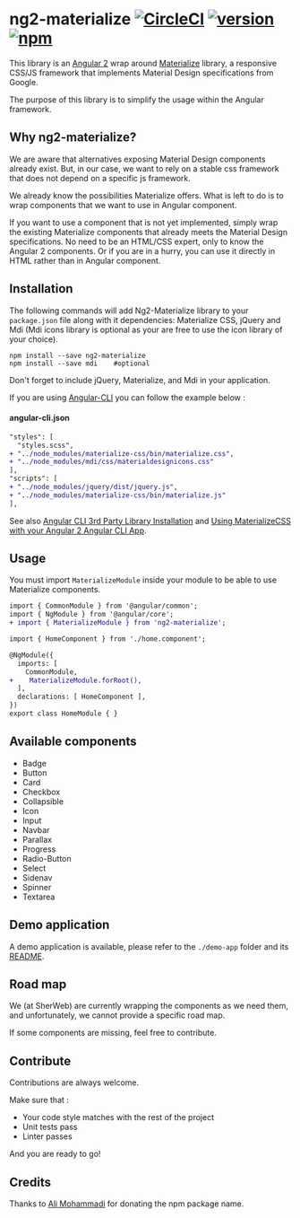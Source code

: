 # ng2-materialize [![CircleCI](https://circleci.com/gh/sherweb/ng2-materialize.svg?style=shield&circle-token=4f457a3c93c34ad9cdf21cbe53605dad94f21955)](https://circleci.com/gh/sherweb/ng2-materialize) [![version](https://img.shields.io/npm/v/ng2-materialize.svg?style=flat)](https://www.npmjs.com/package/ng2-materialize) [![npm](https://img.shields.io/npm/l/ng2-materialize.svg)](https://opensource.org/licenses/Apache-2.0)

This library is an [Angular 2](https://angular.io/) wrap around [Materialize](http://materializecss.com/) library, a responsive CSS/JS framework that implements Material Design specifications from Google.

The purpose of this library is to simplify the usage within the Angular framework.

## Why ng2-materialize?

We are aware that alternatives exposing Material Design components already exist. But, in our case, we want to rely on a stable css framework that does not depend on a specific js framework.

We already know the possibilities Materialize offers. What is left to do is to wrap components that we want to use in Angular component.

If you want to use a component that is not yet implemented, simply wrap the existing Materialize components that already meets the Material Design specifications. No need to be an HTML/CSS expert, only to know the Angular 2 components. Or if you are in a hurry, you can use it directly in HTML rather than in Angular component.

## Installation

The following commands will add Ng2-Materialize library to your `package.json` file along with it dependencies: Materialize CSS, jQuery and Mdi (Mdi icons library is optional as your are free to use the icon library of your choice).

```
npm install --save ng2-materialize
npm install --save mdi    #optional
```

Don't forget to include jQuery, Materialize, and Mdi in your application.

If you are using [Angular-CLI](https://github.com/angular/angular-cli) you can follow the example below :

#### angular-cli.json

```diff
"styles": [
  "styles.scss",
+ "../node_modules/materialize-css/bin/materialize.css",
+ "../node_modules/mdi/css/materialdesignicons.css"
],
"scripts": [
+ "../node_modules/jquery/dist/jquery.js",
+ "../node_modules/materialize-css/bin/materialize.js"
],
```

See also [Angular CLI 3rd Party Library Installation](https://github.com/angular/angular-cli#3rd-party-library-installation) and [Using MaterializeCSS with your Angular 2 Angular CLI App](https://medium.com/@ladyleet/using-materializecss-with-your-angular-2-angular-cli-app-2eb64b05a1d2#.8p3uba85g).

## Usage

You must import `MaterializeModule` inside your module to be able to use Materialize components.

```diff
import { CommonModule } from '@angular/common';
import { NgModule } from '@angular/core';
+ import { MaterializeModule } from 'ng2-materialize';

import { HomeComponent } from './home.component';

@NgModule({
  imports: [
    CommonModule,
+    MaterializeModule.forRoot(),
  ],
  declarations: [ HomeComponent ],
})
export class HomeModule { }
```

## Available components

* Badge
* Button
* Card
* Checkbox
* Collapsible
* Icon
* Input
* Navbar
* Parallax
* Progress
* Radio-Button
* Select
* Sidenav
* Spinner
* Textarea

## Demo application

A demo application is available, please refer to the `./demo-app` folder and its [README](./demo-app/README.md).

## Road map

We (at SherWeb) are currently wrapping the components as we need them, and unfortunately, we cannot provide a specific road map.

If some components are missing, feel free to contribute.

## Contribute

Contributions are always welcome.

Make sure that :
- Your code style matches with the rest of the project
- Unit tests pass
- Linter passes

And you are ready to go!

## Credits

Thanks to [Ali Mohammadi](https://github.com/ayalma) for donating the npm package name.